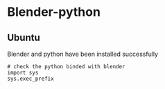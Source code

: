 # Blender-python
## Ubuntu
Blender and python have been installed successfully
```
# check the python binded with blender
import sys
sys.exec_prefix
```

